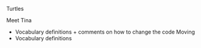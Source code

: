 Turtles

Meet Tina
- Vocabulary definitions + comments on how to change the code
Moving
- Vocabulary definitions

